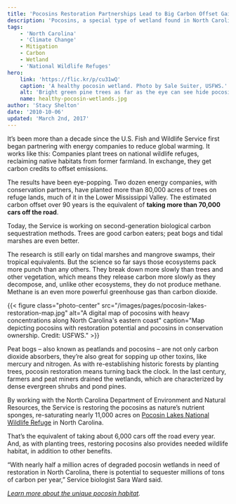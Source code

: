 ```yaml
---
title: 'Pocosins Restoration Partnerships Lead to Big Carbon Offset Gains'
description: 'Pocosins, a special type of wetland found in North Carolina, help to capture carbon and mitigate the impacts of climate change.'
tags:
    - 'North Carolina'
    - 'Climate Change'
    - Mitigation
    - Carbon
    - Wetland
    - 'National Wildlife Refuges'
hero:
    link: 'https://flic.kr/p/cu31wQ'
    caption: 'A healthy pocosin wetland. Photo by Sale Suiter, USFWS.'
    alt: 'Bright green pine trees as far as the eye can see hide pocosin wetlands at their base'
    name: healthy-pocosin-wetlands.jpg
author: 'Stacy Shelton'
date: '2010-10-06'
updated: 'March 2nd, 2017'
---
```


It’s been more than a decade since the U.S. Fish and Wildlife Service first began partnering with energy companies to reduce global warming. It works like this: Companies plant trees on national wildlife refuges, reclaiming native habitats from former farmland. In exchange, they get carbon credits to offset emissions.

The results have been eye-popping. Two dozen energy companies, with conservation partners, have planted more than 80,000 acres of trees on refuge lands, much of it in the Lower Mississippi Valley. The estimated carbon offset over 90 years is the equivalent of **taking more than 70,000 cars off the road**.

Today, the Service is working on second-generation biological carbon sequestration methods. Trees are good carbon eaters; peat bogs and tidal marshes are even better.

The research is still early on tidal marshes and mangrove swamps, their tropical equivalents. But the science so far says those ecosystems pack more punch than any others. They break down more slowly than trees and other vegetation, which means they release carbon more slowly as they decompose, and, unlike other ecosystems, they do not produce methane. Methane is an even more powerful greenhouse gas than carbon dioxide.

{{< figure class="photo-center" src="/images/pages/pocosin-lakes-restoration-map.jpg" alt="A digital map of pocosins with heavy concentrations along North Carolina's eastern coast" caption="Map depicting pocosins with restoration potential and pocosins in conservation ownership. Credit: USFWS." >}}

Peat bogs – also known as peatlands and pocosins – are not only carbon dioxide absorbers, they’re also great for sopping up other toxins, like mercury and nitrogen. As with re-establishing historic forests by planting trees, pocosin restoration means turning back the clock. In the last century, farmers and peat miners drained the wetlands, which are characterized by dense evergreen shrubs and pond pines.

By working with the North Carolina Department of Environment and Natural Resources, the Service is restoring the pocosins as nature’s nutrient sponges, re-saturating nearly 11,000 acres on [Pocosin Lakes National Wildlife Refuge](http://www.fws.gov/refuge/pocosin_lakes/) in North Carolina.

That’s the equivalent of taking about 6,000 cars off the road every year. And, as with planting trees, restoring pocosins also provides needed wildlife habitat, in addition to other benefits.

“With nearly half a million acres of degraded pocosin wetlands in need of restoration in North Carolina, there is potential to sequester millions of tons of carbon per year,” Service biologist Sara Ward said.

*[Learn more about the unique pocosin habitat](http://www.fws.gov/refuge/pocosin_lakes/).*

